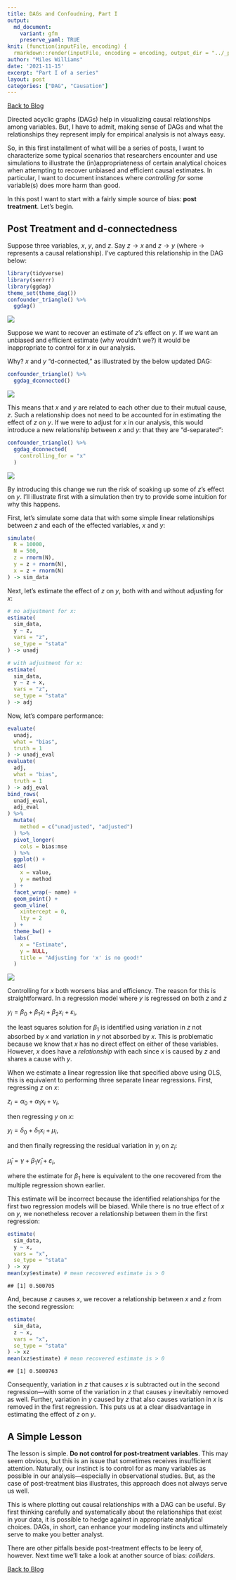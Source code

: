 ```yaml
---
title: DAGs and Confoudning, Part I
output:
  md_document:
    variant: gfm
    preserve_yaml: TRUE
knit: (function(inputFile, encoding) {
  rmarkdown::render(inputFile, encoding = encoding, output_dir = "../_posts") })
author: "Miles Williams"
date: '2021-11-15'
excerpt: "Part I of a series"
layout: post
categories: ["DAG", "Causation"]
---
```


[Back to Blog](https://milesdwilliams15.github.io/blog/)

Directed acyclic graphs (DAGs) help in visualizing causal relationships
among variables. But, I have to admit, making sense of DAGs and what the
relationships they represent imply for empirical analysis is not always
easy.

So, in this first installment of what will be a series of posts, I want
to characterize some typical scenarios that researchers encounter and
use simulations to illustrate the (in)appropriateness of certain
analytical choices when attempting to recover unbiased and efficient
causal estimates. In particular, I want to document instances where
*controlling for* some variable(s) does more harm than good.

In this post I want to start with a fairly simple source of bias: **post
treatment**. Let’s begin.

## Post Treatment and d-connectedness

Suppose three variables, *x*, *y*, and *z*. Say *z* → *x* and *z* → *y*
(where → represents a causal relationship). I’ve captured this
relationship in the DAG below:

``` r
library(tidyverse)
library(seerrr)
library(ggdag)
theme_set(theme_dag())
confounder_triangle() %>%
  ggdag()
```

![](/assets/images/dags-part-1-confouding-1.png)<!-- -->

Suppose we want to recover an estimate of *z*’s effect on *y*. If we
want an unbiased and efficient estimate (why wouldn’t we?) it would be
inappropriate to control for *x* in our analysis.

Why? *x* and *y* “d-connected,” as illustrated by the below updated DAG:

``` r
confounder_triangle() %>%
  ggdag_dconnected()
```

![](/assets/images/dags-part-1-d-connected-1.png)<!-- -->

This means that *x* and *y* are related to each other due to their
mutual cause, *z*. Such a relationship does not need to be accounted for
in estimating the effect of *z* on *y*. If we were to adjust for *x* in
our analysis, this would introduce a new relationship between *x* and
*y*: that they are “d-separated”:

``` r
confounder_triangle() %>%
  ggdag_dconnected(
    controlling_for = "x"
  )
```

![](/assets/images/dags-part-1-controlling-1.png)<!-- -->

By introducing this change we run the risk of soaking up some of *z*’s
effect on *y*. I’ll illustrate first with a simulation then try to
provide some intuition for why this happens.

First, let’s simulate some data that with some simple linear
relationships between *z* and each of the effected variables, *x* and
*y*:

``` r
simulate(
  R = 10000,
  N = 500,
  z = rnorm(N),
  y = z + rnorm(N),
  x = z + rnorm(N)
) -> sim_data
```

Next, let’s estimate the effect of *z* on *y*, both with and without
adjusting for *x*:

``` r
# no adjustment for x:
estimate(
  sim_data,
  y ~ z,
  vars = "z",
  se_type = "stata"
) -> unadj

# with adjustment for x:
estimate(
  sim_data,
  y ~ z + x,
  vars = "z",
  se_type = "stata"
) -> adj
```

Now, let’s compare performance:

``` r
evaluate(
  unadj,
  what = "bias",
  truth = 1
) -> unadj_eval
evaluate(
  adj,
  what = "bias",
  truth = 1
) -> adj_eval
bind_rows(
  unadj_eval,
  adj_eval
) %>%
  mutate(
    method = c("unadjusted", "adjusted")
  ) %>%
  pivot_longer(
    cols = bias:mse
  ) %>%
  ggplot() +
  aes(
    x = value,
    y = method
  ) +
  facet_wrap(~ name) +
  geom_point() +
  geom_vline(
    xintercept = 0,
    lty = 2
  ) +
  theme_bw() +
  labs(
    x = "Estimate",
    y = NULL,
    title = "Adjusting for 'x' is no good!"
  )
```

![](/assets/images/dags-part-1-performance-1.png)<!-- -->

Controlling for *x* both worsens bias and efficiency. The reason for
this is straightforward. In a regression model where *y* is regressed on
both *z* and *z*

*y*<sub>*i*</sub> = *β*<sub>0</sub> + *β*<sub>1</sub>*z*<sub>*i*</sub> + *β*<sub>2</sub>*x*<sub>*i*</sub> + *ε*<sub>*i*</sub>,

the least squares solution for *β*<sub>1</sub> is identified using
variation in *z* not absorbed by *x* and variation in *y* not absorbed
by *x*. This is problematic because we know that *x* has no direct
effect on either of these variables. However, *x* does have a
*relationship* with each since *x* is caused by *z* and shares a cause
with *y*.

When we estimate a linear regression like that specified above using
OLS, this is equivalent to performing three separate linear regressions.
First, regressing *z* on *x*:

*z*<sub>*i*</sub> = *α*<sub>0</sub> + *α*<sub>1</sub>*x*<sub>*i*</sub> + *ν*<sub>*i*</sub>,

then regressing *y* on *x*:

*y*<sub>*i*</sub> = *δ*<sub>0</sub> + *δ*<sub>1</sub>*x*<sub>*i*</sub> + *μ*<sub>*i*</sub>,

and then finally regressing the residual variation in *y*<sub>*i*</sub>
on *z*<sub>*i*</sub>:

*μ̂*<sub>*i*</sub> = *γ* + *β*<sub>1</sub>*ν̂*<sub>*i*</sub> + *ε*<sub>*i*</sub>,

where the estimate for *β*<sub>1</sub> here is equivalent to the one
recovered from the multiple regression shown earlier.

This estimate will be incorrect because the identified relationships for
the first two regression models will be biased. While there is no true
effect of *x* on *y*, we nonetheless recover a relationship between them
in the first regression:

``` r
estimate(
  sim_data,
  y ~ x,
  vars = "x",
  se_type = "stata"
) -> xy
mean(xy$estimate) # mean recovered estimate is > 0
```

    ## [1] 0.500705

And, because *z* causes *x*, we recover a relationship between *x* and
*z* from the second regression:

``` r
estimate(
  sim_data,
  z ~ x,
  vars = "x",
  se_type = "stata"
) -> xz
mean(xz$estimate) # mean recovered estimate is > 0
```

    ## [1] 0.5000763

Consequently, variation in *z* that causes *x* is subtracted out in the
second regression—with some of the variation in *z* that causes *y*
inevitably removed as well. Further, variation in *y* caused by *z* that
also causes variation in *x* is removed in the first regression. This
puts us at a clear disadvantage in estimating the effect of *z* on *y*.

## A Simple Lesson

The lesson is simple. **Do not control for post-treatment variables**.
This may seem obvious, but this is an issue that sometimes receives
insufficient attention. Naturally, our instinct is to control for as
many variables as possible in our analysis—especially in observational
studies. But, as the case of post-treatment bias illustrates, this
approach does not always serve us well.

This is where plotting out causal relationships with a DAG can be
useful. By first thinking carefully and systematically about the
relationships that exist in your data, it is possible to hedge against
in appropriate analytical choices. DAGs, in short, can enhance your
modeling instincts and ultimately serve to make you better analyst.

There are other pitfalls beside post-treatment effects to be leery of,
however. Next time we’ll take a look at another source of bias:
*colliders*.

[Back to Blog](https://milesdwilliams15.github.io/blog/)
